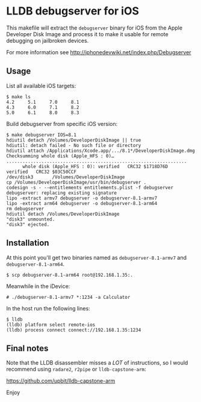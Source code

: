 LLDB debugserver for iOS
========================

This makefile will extract the `debugserver` binary for iOS from
the Apple Developer Disk Image and process it to make it usable
for remote debugging on jailbroken devices.

For more information see http://iphonedevwiki.net/index.php/Debugserver

Usage
-----

List all available iOS targets:

	$ make ls
	4.2		5.1		7.0		8.1
	4.3		6.0		7.1		8.2
	5.0		6.1		8.0		8.3


Build debugserver from specific iOS version:

	$ make debugserver IOS=8.1
	hdiutil detach /Volumes/DeveloperDiskImage || true
	hdiutil: detach failed - No such file or directory
	hdiutil attach /Applications/Xcode.app/.../8.1*/DeveloperDiskImage.dmg
	Checksumming whole disk (Apple_HFS : 0)…
	...................................................................
		  whole disk (Apple_HFS : 0): verified   CRC32 $1718D76D
	verified   CRC32 $03C50CCF
	/dev/disk3       /Volumes/DeveloperDiskImage
	cp /Volumes/DeveloperDiskImage/usr/bin/debugserver .
	codesign -s - --entitlements entitlements.plist -f debugserver
	debugserver: replacing existing signature
	lipo -extract armv7 debugserver -o debugserver-8.1-armv7
	lipo -extract arm64 debugserver -o debugserver-8.1-arm64
	rm debugserver
	hdiutil detach /Volumes/DeveloperDiskImage
	"disk3" unmounted.
	"disk3" ejected.

Installation
------------

At this point you'll get two binaries named as `debugserver-8.1-armv7` and `debugserver-8.1-arm64`.

	$ scp debugserver-8.1-arm64 root@192.168.1.35:.

Meanwhile in the iDevice:

	# ./debugserver-8.1-armv7 *:1234 -a Calculator

In the host run the following lines:

	$ lldb
	(lldb) platform select remote-ios
	(lldb) process connect connect://192.168.1.35:1234

Final notes
-----------

Note that the LLDB disassembler misses a *LOT* of instructions, so I would recommend using `radare2`, `r2pipe` or `lldb-capstone-arm`:

https://github.com/upbit/lldb-capstone-arm

Enjoy
